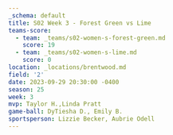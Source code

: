 ```yaml
---
_schema: default
title: S02 Week 3 - Forest Green vs Lime
teams-score:
  - team: _teams/s02-women-s-forest-green.md
    score: 19
  - team: _teams/s02-women-s-lime.md
    score: 0
location: _locations/brentwood.md
field: '2'
date: 2023-09-29 20:30:00 -0400
season: 25
week: 3
mvp: Taylor H.,Linda Pratt
game-ball: DyTiesha D., Emily B.
sportsperson: Lizzie Becker, Aubrie Odell
---
```

